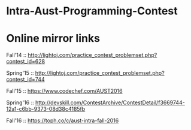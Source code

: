 # Intra-Aust-Programming-Contest

Online mirror links
===================

Fall'14 :: http://lightoj.com/practice_contest_problemset.php?contest_id=628

Spring'15 :: http://lightoj.com/practice_contest_problemset.php?contest_id=744

Fall'15 :: https://www.codechef.com/AUST2016

Spring'16 :: http://devskill.com/ContestArchive/ContestDetail/f3669744-12a1-c6bb-9373-08d38c4185fb

Fall'16 :: https://toph.co/c/aust-intra-fall-2016
